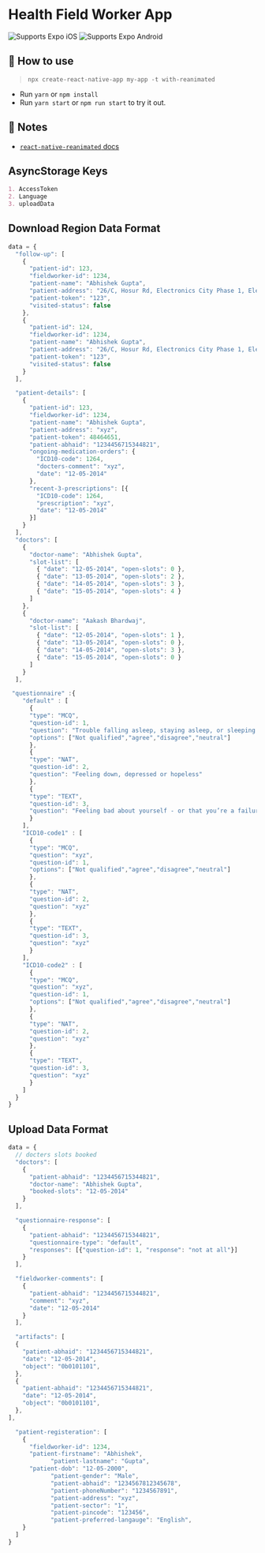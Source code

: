 # Health Field Worker App

<p>
  <!-- iOS -->
  <img alt="Supports Expo iOS" longdesc="Supports Expo iOS" src="https://img.shields.io/badge/iOS-4630EB.svg?style=flat-square&logo=APPLE&labelColor=999999&logoColor=fff" />
  <!-- Android -->
  <img alt="Supports Expo Android" longdesc="Supports Expo Android" src="https://img.shields.io/badge/Android-4630EB.svg?style=flat-square&logo=ANDROID&labelColor=A4C639&logoColor=fff" />
  <!-- Web -->
</p>

## 🚀 How to use

> `npx create-react-native-app my-app -t with-reanimated`

- Run `yarn` or `npm install`
- Run `yarn start` or `npm run start` to try it out.

## 📝 Notes

- [`react-native-reanimated` docs](https://docs.swmansion.com/react-native-reanimated/)

## AsyncStorage Keys

```md
1. AccessToken
2. Language
3. uploadData
```

## Download Region Data Format

```js
data = {
  "follow-up": [
    {
      "patient-id": 123,
      "fieldworker-id": 1234,
      "patient-name": "Abhishek Gupta",
      "patient-address": "26/C, Hosur Rd, Electronics City Phase 1, Electronic City, Bengaluru, Karnataka 560100",
      "patient-token": "123",
      "visited-status": false 
    },
    {
      "patient-id": 124,
      "fieldworker-id": 1234,
      "patient-name": "Abhishek Gupta",
      "patient-address": "26/C, Hosur Rd, Electronics City Phase 1, Electronic City, Bengaluru, Karnataka 560100",
      "patient-token": "123",
      "visited-status": false 
    }
  ],

  "patient-details": [
    {
      "patient-id": 123,
      "fieldworker-id": 1234,
      "patient-name": "Abhishek Gupta",
      "patient-address": "xyz",
      "patient-token": 48464651, 
      "patient-abhaid": "1234456715344821",
      "ongoing-medication-orders": {
        "ICD10-code": 1264,
        "docters-comment": "xyz",
        "date": "12-05-2014"
      },   
      "recent-3-prescriptions": [{
        "ICD10-code": 1264,
        "prescription": "xyz",
        "date": "12-05-2014"
      }]
    }
  ],
  "doctors": [
    {
      "doctor-name": "Abhishek Gupta",
      "slot-list": [
        { "date": "12-05-2014", "open-slots": 0 },
        { "date": "13-05-2014", "open-slots": 2 },
        { "date": "14-05-2014", "open-slots": 3 },
        { "date": "15-05-2014", "open-slots": 4 }
      ]
    },
    {
      "doctor-name": "Aakash Bhardwaj",
      "slot-list": [
        { "date": "12-05-2014", "open-slots": 1 },
        { "date": "13-05-2014", "open-slots": 0 },
        { "date": "14-05-2014", "open-slots": 3 },
        { "date": "15-05-2014", "open-slots": 0 }
      ]
    }
  ],

 "questionnaire" :{
    "default" : [
      {
      "type": "MCQ",
      "question-id": 1,
      "question": "Trouble falling asleep, staying asleep, or sleeping too much",
      "options": ["Not qualified","agree","disagree","neutral"]
      },
      {
      "type": "NAT",
      "question-id": 2,
      "question": "Feeling down, depressed or hopeless"
      },
      {
      "type": "TEXT",
      "question-id": 3,
      "question": "Feeling bad about yourself - or that you’re a failure or have let yourself or your family down"
      }
    ],
    "ICD10-code1" : [
      {
      "type": "MCQ",
      "question": "xyz",
      "question-id": 1,
      "options": ["Not qualified","agree","disagree","neutral"]
      },
      {
      "type": "NAT",
      "question-id": 2,
      "question": "xyz"
      },
      {
      "type": "TEXT",
      "question-id": 3,
      "question": "xyz"
      }
    ],
    "ICD10-code2" : [
      {
      "type": "MCQ",
      "question": "xyz",
      "question-id": 1,
      "options": ["Not qualified","agree","disagree","neutral"]
      },
      {
      "type": "NAT",
      "question-id": 2,
      "question": "xyz"
      },
      {
      "type": "TEXT",
      "question-id": 3,
      "question": "xyz"
      }
    ]
  }
}
```


## Upload Data Format

```js
data = {
  // docters slots booked
  "doctors": [
    {
      "patient-abhaid": "1234456715344821",
      "doctor-name": "Abhishek Gupta",
      "booked-slots": "12-05-2014"
    }
  ],

  "questionnaire-response": [
    {
      "patient-abhaid": "1234456715344821",
      "questionnaire-type": "default",
      "responses": [{"question-id": 1, "response": "not at all"}]
    }
  ],

  "fieldworker-comments": [
    {
      "patient-abhaid": "1234456715344821",
      "comment": "xyz",
      "date": "12-05-2014"
    }
  ],

  "artifacts": [
  {
    "patient-abhaid": "1234456715344821",
    "date": "12-05-2014",
    "object": "0b0101101",
  },
  {
    "patient-abhaid": "1234456715344821",
    "date": "12-05-2014",
    "object": "0b0101101",
  },
],

  "patient-registeration": [
    {
      "fieldworker-id": 1234,
      "patient-firstname": "Abhishek",
			"patient-lastname": "Gupta",
      "patient-dob": "12-05-2000",
			"patient-gender": "Male",
			"patient-abhaid": "1234567812345678",
			"patient-phoneNumber": "1234567891",
			"patient-address": "xyz",
			"patient-sector": "1",
			"patient-pincode": "123456",
			"patient-preferred-langauge": "English",
    }
  ]
}
```




